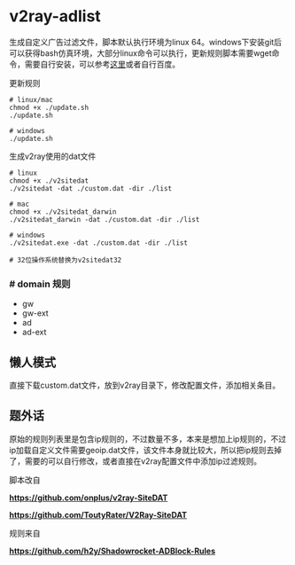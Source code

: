 # v2ray-adlist

生成自定义广告过滤文件，脚本默认执行环境为linux 64。windows下安装git后可以获得bash仿真环境，大部分linux命令可以执行，更新规则脚本需要wget命令，需要自行安装，可以参考[这里](https://gist.github.com/evanwill/0207876c3243bbb6863e65ec5dc3f058)或者自行百度。

更新规则

```
# linux/mac
chmod +x ./update.sh
./update.sh

# windows
./update.sh
```

生成v2ray使用的dat文件

```
# linux
chmod +x ./v2sitedat
./v2sitedat -dat ./custom.dat -dir ./list

# mac
chmod +x ./v2sitedat_darwin
./v2sitedat_darwin -dat ./custom.dat -dir ./list

# windows
./v2sitedat.exe -dat ./custom.dat -dir ./list

# 32位操作系统替换为v2sitedat32
```

### # domain 规则

* gw
* gw-ext
* ad
* ad-ext

## 懒人模式

直接下载custom.dat文件，放到v2ray目录下，修改配置文件，添加相关条目。

## 题外话

原始的规则列表里是包含ip规则的，不过数量不多，本来是想加上ip规则的，不过ip加载自定义文件需要geoip.dat文件，该文件本身就比较大，所以把ip规则去掉了，需要的可以自行修改，或者直接在v2ray配置文件中添加ip过滤规则。

脚本改自

**https://github.com/onplus/v2ray-SiteDAT**

**https://github.com/ToutyRater/V2Ray-SiteDAT**

规则来自

**https://github.com/h2y/Shadowrocket-ADBlock-Rules**
